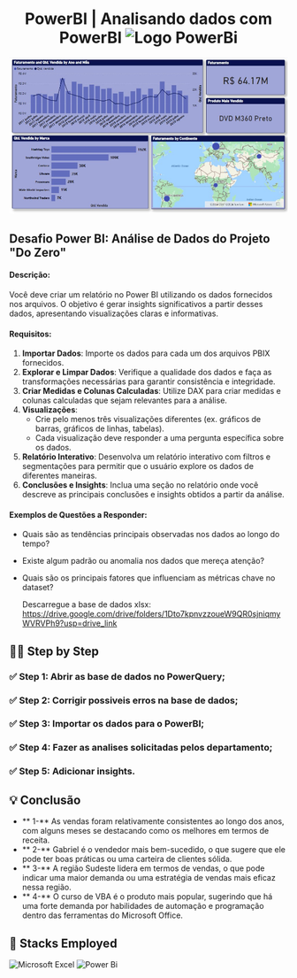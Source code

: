 <div align="center">
  <h1> PowerBI | Analisando dados com PowerBI
  <img src="https://upload.wikimedia.org/wikipedia/commons/c/cf/New_Power_BI_Logo.svg" alt="Logo PowerBi" width="40"></h1>
</div>

<img src="/Tela.jpg">

## Desafio Power BI: Análise de Dados do Projeto "Do Zero"

#### Descrição:
Você deve criar um relatório no Power BI utilizando os dados fornecidos nos arquivos. O objetivo é gerar insights significativos a partir desses dados, apresentando visualizações claras e informativas.

#### Requisitos:
1. **Importar Dados**: Importe os dados para cada um dos arquivos PBIX fornecidos.
2. **Explorar e Limpar Dados**: Verifique a qualidade dos dados e faça as transformações necessárias para garantir consistência e integridade.
3. **Criar Medidas e Colunas Calculadas**: Utilize DAX para criar medidas e colunas calculadas que sejam relevantes para a análise.
4. **Visualizações**:
    - Crie pelo menos três visualizações diferentes (ex. gráficos de barras, gráficos de linhas, tabelas).
    - Cada visualização deve responder a uma pergunta específica sobre os dados.
5. **Relatório Interativo**: Desenvolva um relatório interativo com filtros e segmentações para permitir que o usuário explore os dados de diferentes maneiras.
6. **Conclusões e Insights**: Inclua uma seção no relatório onde você descreve as principais conclusões e insights obtidos a partir da análise.

#### Exemplos de Questões a Responder:
- Quais são as tendências principais observadas nos dados ao longo do tempo?
- Existe algum padrão ou anomalia nos dados que mereça atenção?
- Quais são os principais fatores que influenciam as métricas chave no dataset?

  
  Descarregue a base de dados xlsx: https://drive.google.com/drive/folders/1Dto7kpnvzzoueW9QR0sjniqmyWVRVPh9?usp=drive_link

## :technologist: Step by Step

### :white_check_mark:  Step 1: Abrir as base de dados no PowerQuery;
### :white_check_mark:  Step 2: Corrigir possiveis erros na base de dados;
### :white_check_mark:  Step 3: Importar os dados para o PowerBI;
### :white_check_mark:  Step 4: Fazer as analises solicitadas pelos departamento;
### :white_check_mark:  Step 5: Adicionar insights.

## :bulb: Conclusão

- ** 1-** As vendas foram relativamente consistentes ao longo dos anos, com alguns meses se destacando como os melhores em termos de receita.
- ** 2-** Gabriel é o vendedor mais bem-sucedido, o que sugere que ele pode ter boas práticas ou uma carteira de clientes sólida.
- ** 3-** A região Sudeste lidera em termos de vendas, o que pode indicar uma maior demanda ou uma estratégia de vendas mais eficaz nessa região.
- ** 4-** O curso de VBA é o produto mais popular, sugerindo que há uma forte demanda por habilidades de automação e programação dentro das ferramentas do Microsoft Office.

## :battery: Stacks Employed
![Microsoft Excel](https://img.shields.io/badge/Microsoft_Excel-217346?style=for-the-badge&logo=microsoft-excel&logoColor=white)
![Power Bi](https://img.shields.io/badge/power_bi-F2C811?style=for-the-badge&logo=powerbi&logoColor=black)
